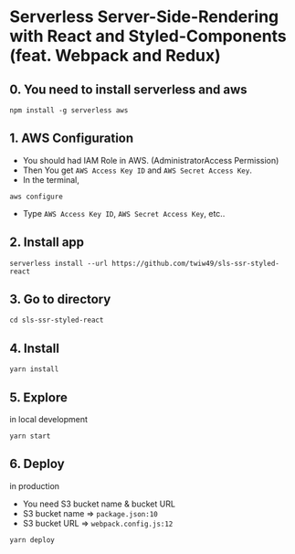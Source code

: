 # Serverless Server-Side-Rendering with React and Styled-Components (feat. Webpack and Redux)

## 0. You need to install serverless and aws
```
npm install -g serverless aws
```

## 1. AWS Configuration
* You should had IAM Role in AWS. (AdministratorAccess Permission)
* Then You get `AWS Access Key ID` and `AWS Secret Access Key`.
* In the terminal,
```
aws configure
```
* Type `AWS Access Key ID`, `AWS Secret Access Key`, etc..


## 2. Install app
```
serverless install --url https://github.com/twiw49/sls-ssr-styled-react
```


## 3. Go to directory
```
cd sls-ssr-styled-react
```


## 4. Install
```
yarn install
```


## 5. Explore
in local development
```
yarn start
```


## 6. Deploy
in production
* You need S3 bucket name & bucket URL
* S3 bucket name => `package.json:10`
* S3 bucket URL => `webpack.config.js:12`
```
yarn deploy
```
